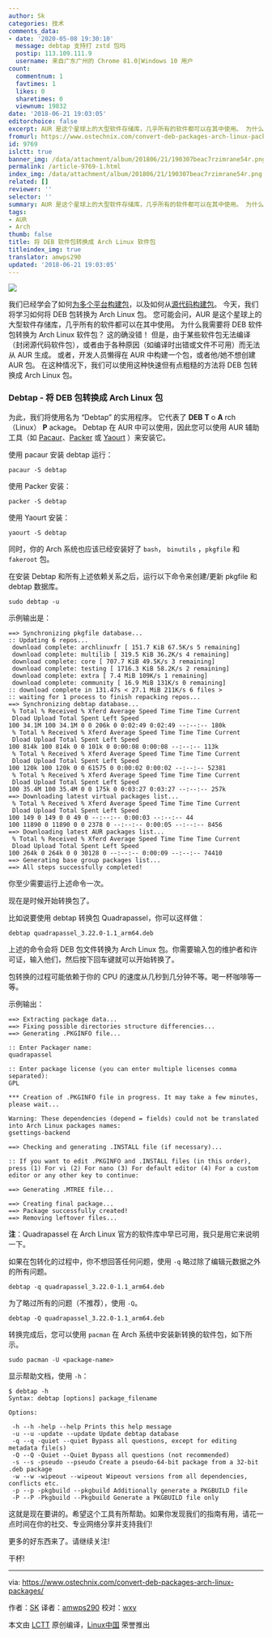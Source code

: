 ```yaml
---
author: Sk
categories: 技术
comments_data:
- date: '2020-05-08 19:30:10'
  message: debtap 支持打 zstd 包吗
  postip: 113.109.111.9
  username: 来自广东广州的 Chrome 81.0|Windows 10 用户
count:
  commentnum: 1
  favtimes: 1
  likes: 0
  sharetimes: 0
  viewnum: 19832
date: '2018-06-21 19:03:05'
editorchoice: false
excerpt: AUR 是这个星球上的大型软件存储库，几乎所有的软件都可以在其中使用。 为什么我需要将 DEB 软件包转换为 Arch Linux 软件包？
fromurl: https://www.ostechnix.com/convert-deb-packages-arch-linux-packages/
id: 9769
islctt: true
banner_img: /data/attachment/album/201806/21/190307beac7rzimrane54r.png
permalink: /article-9769-1.html
index_img: /data/attachment/album/201806/21/190307beac7rzimrane54r.png.thumb.jpg
related: []
reviewer: ''
selector: ''
summary: AUR 是这个星球上的大型软件存储库，几乎所有的软件都可以在其中使用。 为什么我需要将 DEB 软件包转换为 Arch Linux 软件包？
tags:
- AUR
- Arch
thumb: false
title: 将 DEB 软件包转换成 Arch Linux 软件包
titleindex_img: true
translator: amwps290
updated: '2018-06-21 19:03:05'
---
```


![](/data/attachment/album/201806/21/190307beac7rzimrane54r.png)


我们已经学会了如何[为多个平台构建包](https://www.ostechnix.com/build-linux-packages-multiple-platforms-easily/)，以及如何从[源代码构建包](https://www.ostechnix.com/build-packages-source-using-checkinstall/)。 今天，我们将学习如何将 DEB 包转换为 Arch Linux 包。 您可能会问，AUR 是这个星球上的大型软件存储库，几乎所有的软件都可以在其中使用。 为什么我需要将 DEB 软件包转换为 Arch Linux 软件包？ 这的确没错！ 但是，由于某些软件包无法编译（封闭源代码软件包），或者由于各种原因（如编译时出错或文件不可用）而无法从 AUR 生成。 或者，开发人员懒得在 AUR 中构建一个包，或者他/她不想创建 AUR 包。 在这种情况下，我们可以使用这种快速但有点粗糙的方法将 DEB 包转换成 Arch Linux 包。


### Debtap - 将 DEB 包转换成 Arch Linux 包


为此，我们将使用名为 “Debtap” 的实用程序。 它代表了 **DEB** **T** o **A** rch （Linux） **P** ackage。 Debtap 在 AUR 中可以使用，因此您可以使用 AUR 辅助工具（如 [Pacaur](https://www.ostechnix.com/install-pacaur-arch-linux/)、[Packer](https://www.ostechnix.com/install-packer-arch-linux-2/) 或 [Yaourt](https://www.ostechnix.com/install-yaourt-arch-linux/) ）来安装它。


使用 pacaur 安装 debtap 运行：



```
pacaur -S debtap

```

使用 Packer 安装：



```
packer -S debtap

```

使用 Yaourt 安装：



```
yaourt -S debtap

```

同时，你的 Arch 系统也应该已经安装好了 `bash`， `binutils` ，`pkgfile` 和 `fakeroot` 包。


在安装 Debtap 和所有上述依赖关系之后，运行以下命令来创建/更新 pkgfile 和 debtap 数据库。



```
sudo debtap -u

```

示例输出是：



```
==> Synchronizing pkgfile database...
:: Updating 6 repos...
 download complete: archlinuxfr [ 151.7 KiB 67.5K/s 5 remaining]
 download complete: multilib [ 319.5 KiB 36.2K/s 4 remaining]
 download complete: core [ 707.7 KiB 49.5K/s 3 remaining]
 download complete: testing [ 1716.3 KiB 58.2K/s 2 remaining]
 download complete: extra [ 7.4 MiB 109K/s 1 remaining]
 download complete: community [ 16.9 MiB 131K/s 0 remaining]
:: download complete in 131.47s < 27.1 MiB 211K/s 6 files >
:: waiting for 1 process to finish repacking repos...
==> Synchronizing debtap database...
 % Total % Received % Xferd Average Speed Time Time Time Current
 Dload Upload Total Spent Left Speed
100 34.1M 100 34.1M 0 0 206k 0 0:02:49 0:02:49 --:--:-- 180k
 % Total % Received % Xferd Average Speed Time Time Time Current
 Dload Upload Total Spent Left Speed
100 814k 100 814k 0 0 101k 0 0:00:08 0:00:08 --:--:-- 113k
 % Total % Received % Xferd Average Speed Time Time Time Current
 Dload Upload Total Spent Left Speed
100 120k 100 120k 0 0 61575 0 0:00:02 0:00:02 --:--:-- 52381
 % Total % Received % Xferd Average Speed Time Time Time Current
 Dload Upload Total Spent Left Speed
100 35.4M 100 35.4M 0 0 175k 0 0:03:27 0:03:27 --:--:-- 257k
==> Downloading latest virtual packages list...
 % Total % Received % Xferd Average Speed Time Time Time Current
 Dload Upload Total Spent Left Speed
100 149 0 149 0 0 49 0 --:--:-- 0:00:03 --:--:-- 44
100 11890 0 11890 0 0 2378 0 --:--:-- 0:00:05 --:--:-- 8456
==> Downloading latest AUR packages list...
 % Total % Received % Xferd Average Speed Time Time Time Current
 Dload Upload Total Spent Left Speed
100 264k 0 264k 0 0 30128 0 --:--:-- 0:00:09 --:--:-- 74410
==> Generating base group packages list...
==> All steps successfully completed!

```

你至少需要运行上述命令一次。


现在是时候开始转换包了。


比如说要使用 debtap 转换包 Quadrapassel，你可以这样做：



```
debtap quadrapassel_3.22.0-1.1_arm64.deb

```

上述的命令会将 DEB 包文件转换为 Arch Linux 包。你需要输入包的维护者和许可证，输入他们，然后按下回车键就可以开始转换了。


包转换的过程可能依赖于你的 CPU 的速度从几秒到几分钟不等。喝一杯咖啡等一等。


示例输出：



```
==> Extracting package data...
==> Fixing possible directories structure differencies...
==> Generating .PKGINFO file...

:: Enter Packager name:
quadrapassel

:: Enter package license (you can enter multiple licenses comma separated):
GPL

*** Creation of .PKGINFO file in progress. It may take a few minutes, please wait...

Warning: These dependencies (depend = fields) could not be translated into Arch Linux packages names:
gsettings-backend

==> Checking and generating .INSTALL file (if necessary)...

:: If you want to edit .PKGINFO and .INSTALL files (in this order), press (1) For vi (2) For nano (3) For default editor (4) For a custom editor or any other key to continue:

==> Generating .MTREE file...

==> Creating final package...
==> Package successfully created!
==> Removing leftover files...

```

**注**：Quadrapassel 在 Arch Linux 官方的软件库中早已可用，我只是用它来说明一下。


如果在包转化的过程中，你不想回答任何问题，使用 `-q` 略过除了编辑元数据之外的所有问题。



```
debtap -q quadrapassel_3.22.0-1.1_arm64.deb

```

为了略过所有的问题（不推荐），使用 `-Q`。



```
debtap -Q quadrapassel_3.22.0-1.1_arm64.deb

```

转换完成后，您可以使用 `pacman` 在 Arch 系统中安装新转换的软件包，如下所示。



```
sudo pacman -U <package-name>

```

显示帮助文档，使用 `-h`：



```
$ debtap -h
Syntax: debtap [options] package_filename

Options:

 -h --h -help --help Prints this help message
 -u --u -update --update Update debtap database
 -q --q -quiet --quiet Bypass all questions, except for editing metadata file(s)
 -Q --Q -Quiet --Quiet Bypass all questions (not recommended)
 -s --s -pseudo --pseudo Create a pseudo-64-bit package from a 32-bit .deb package
 -w --w -wipeout --wipeout Wipeout versions from all dependencies, conflicts etc.
 -p --p -pkgbuild --pkgbuild Additionally generate a PKGBUILD file
 -P --P -Pkgbuild --Pkgbuild Generate a PKGBUILD file only

```

这就是现在要讲的。希望这个工具有所帮助。如果你发现我们的指南有用，请花一点时间在你的社交、专业网络分享并支持我们!


更多的好东西来了。请继续关注!


干杯!




---


via: <https://www.ostechnix.com/convert-deb-packages-arch-linux-packages/>


作者：[SK](https://www.ostechnix.com/author/sk/) 译者：[amwps290](https://github.com/amwps290) 校对：[wxy](https://github.com/wxy)


本文由 [LCTT](https://github.com/LCTT/TranslateProject) 原创编译，[Linux中国](https://linux.cn/) 荣誉推出